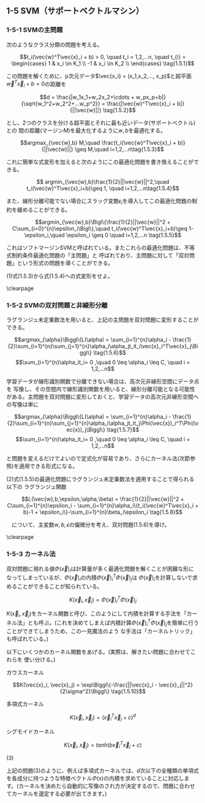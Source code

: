## 1-5 SVM（サポートベクトルマシン）

### 1-5-1 SVMの主問題

次のようなクラス分類の問題を考える。

$$t_i(\vec{w}^T\vec{x}_i + b) > 0, \quad t_i = 1,2,...n, \quad t_{i} =
        \begin{cases}
            1 & x_i \in K_1 \\
            -1 & x_i \in K_2 \\
        \end{cases} \tag{1.5.1}$$

この問題を解くために、p次元データ$\vec{x_i} = (x_1,x_2,..., x_p)$と超平面$\vec{w}^T\vec{x}_i + b = 0$の距離を

$$d = \frac{|w_1x_1+w_2x_2+\cdots + w_px_p+b|}{\sqrt{w_1^2+w_2^2+...w_p^2}} = \frac{|\vec{w}^T\vec{x}_i + b|}{||\vec{w}||} \tag{1.5.2}$$


とし、2つのクラスを分ける超平面とそれに最も近いデータ(サポートベクトル)との
間の距離(マージン$M$)を最大化するように$w,b$を最適化する。

$$argmax_{\vec{w},b} M,\quad \frac{t_i(\vec{w}^T\vec{x}_i + b)}{||\vec{w}||} \geq M,\quad i=1,2,...n\tag{1.5.3}$$

これに簡単な式変形を加えると次のようにこの最適化問題を書き換えることができる。

$$ argmin_{\vec{w},b}\frac{1}{2}||\vec{w}||^2,\quad t_i(\vec{w}^T\vec{x}_i+b)\geq 1, \quad i=1,2,...n\tag{1.5.4}$$

また、線形分離可能でない場合にスラッグ変数$\epsilon_i$を導入してこの最適化問題の制約を緩めることができる。

$$argmin_{\vec{w},b}\Bigl\{\frac{1}{2}||\vec{w}||^2 + C\sum_{i=0}^{n}\epsilon_i\Bigl\},\quad t_i(\vec{w}^T\vec{x}_i+b)\geq 1-\epsilon_i,\quad \epsilon_i \geq 0 \quad i=1,2,...n \tag{1.5.5}$$

これはソフトマージンSVMと呼ばれている。またこれらの最適化問題は、不等式制約条件最適化問題の「主問題」と
呼ばれており、主問題に対して「双対問題」という形式の問題を導くことができる。

(1)式(1.5.3)から式(1.5.4)への式変形をせよ。

\clearpage

### 1-5-2 SVMの双対問題と非線形分離

ラグランジュ未定乗数法を用いると、上記の主問題を双対問題に変形することができる。

$$argmax_{\alpha}\Biggl\{L(\alpha) = \sum_{i=1}^{n}\alpha_i - \frac{1}{2}\sum_{i=1}^{n}\sum_{j=1}^{n}\alpha_i\alpha_jt_it_i\vec{x}_i^T\vec{x}_j\Biggl\} \tag{1.5.6}$$
$$\sum_{i=1}^{n}\alpha_it_i= 0 ,\quad 0 \leq \alpha_i \leq C, \quad i = 1,2,...n$$

学習データが線形識別関数で分離できない場合は、高次元非線形空間にデータ点を
写像し、その空間内で線形識別関数を用いると、線形分離可能となる可能性がある。主問題を双対問題に変形しておくと、学習データの高次元非線形空間への写像は単に

$$argmax_{\alpha}\Biggl\{L(\alpha) = \sum_{i=1}^{n}\alpha_i - \frac{1}{2}\sum_{i=1}^{n}\sum_{j=1}^{n}\alpha_i\alpha_jt_it_j\Phi(\vec{x})_i^T\Phi(\vec{x})_j\Biggl\} \tag{1.5.7}$$
$$\sum_{i=1}^{n}\alpha_it_i= 0 ,\quad 0 \leq \alpha_i \leq C, \quad i = 1,2,...n$$

と問題を変えるだけでよいので定式化が容易であり、さらにカーネル法(次節参照)を適用できる形式になる。

(2)式(1.5.5)の最適化問題にラグランジュ未定乗数法を適用することで得られる以下の
ラグランジュ関数

$$L(\vec{w},b,\epsilon,\alpha,\beta) = \frac{1}{2}||\vec{w}||^2 + C\sum_{i=1}^{n}\epsilon_i - \sum_{i=1}^{n}\alpha_i\{t_i(\vec{w}^T\vec{x}_i + b)-1 + \epsilon_i\}-\sum_{i=1}^{n}\beta_i\epsilon_i \tag{1.5.8}$$

　について、主変数$w,b,\epsilon$の偏微分を考え、双対問題(1.5.6)を導け。

\clearpage

### 1-5-3 カーネル法

双対問題に現れる値$\Phi(\vec{x})_i$は計算量が多く最適化問題を解くことが困難な形に
なってしまっているが、$\Phi(\vec{x})_i$の内積$\Phi(\vec{x})_i^T\Phi(\vec{x})_j$は
$\Phi(\vec{x})_i$を計算しないで求めることができることが知られている。

$$K(\vec{x}_i, \vec{x}_j) = \Phi(\vec{x})_i^T\Phi(\vec{x})_j \tag{1.5.9}$$

$K(\vec{x}_i, \vec{x}_j)$をカーネル関数と呼び、このようにして内積を計算する手法を「カーネル法」とも呼ぶ。(これを決めてしまえば内積計算$\Phi(\vec{x})_i^T\Phi(\vec{x})_j$を簡単に行うことができてしまうため、この一見魔法のよう
な手法は「カーネルトリック」も呼ばれている。)

以下にいくつかのカーネル関数をあげる。(実際は、解きたい問題に合わせてこれらを
使い分ける。)

ガウスカーネル

$$K(\vec{x}_i, \vec{x}_j) = \exp\Biggl\{-\frac{||\vec{x}_i - \vec{x}_j||^2}{2\sigma^2}\Biggl\} \tag{1.5.10}$$

多項式カーネル

$$K(\vec{x}_i, \vec{x}_j) = (\vec{x}_i^T\vec{x}_j + c)^d \tag{1.5.11}$$

シグモイドカーネル

$$K(\vec{x}_i, \vec{x}_j) = tanh(b\vec{x}_i^T\vec{x}_j + c) \tag{1.5.12}$$

(3) 


上記の問題(3)のように、例えば多項式カーネルでは、$d$次以下の全種類の単項式を各成分に持つような特徴ベクトル$\Phi(x)$の内積を求めていることに対応します。(カーネルを決めたら自動的に写像のされ方が決定するので、問題に合わせてカーネルを選定する必要が出てきます。)
